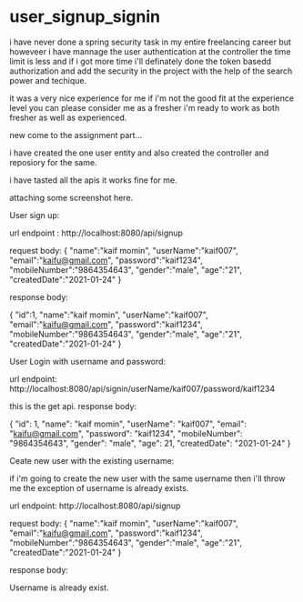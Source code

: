 # user_signup_signin

i have never done a spring security task in my entire freelancing career but howeveer i have mannage the user authentication at the controller
the time limit is less and if i got more time i'll definately done the token basedd authorization and add the security in the project with the help of the search power and techique.

it was a very nice experience for me if i'm not the good fit at the experience level you can please consider me as a fresher i'm ready to work as both fresher as well as experienced.

new come to the assignment part...

i have created the one user entity and also created the controller and reposiory for the same.

i have tasted all the apis it works fine for me.

attaching some screenshot here.


User sign up:

url endpoint : http://localhost:8080/api/signup

request body: 
{
    "name":"kaif momin",
    "userName":"kaif007",
    "email":"kaifu@gmail.com",
    "password":"kaif1234",
    "mobileNumber":"9864354643",
    "gender":"male",
    "age":"21",
    "createdDate":"2021-01-24"
}

response body:

{
    "id":1,
    "name":"kaif momin",
    "userName":"kaif007",
    "email":"kaifu@gmail.com",
    "password":"kaif1234",
    "mobileNumber":"9864354643",
    "gender":"male",
    "age":"21",
    "createdDate":"2021-01-24"
}

User Login with username and password:

url endpoint: http://localhost:8080/api/signin/userName/kaif007/password/kaif1234

this is the get api.
response body:

{
    "id": 1,
    "name": "kaif momin",
    "userName": "kaif007",
    "email": "kaifu@gmail.com",
    "password": "kaif1234",
    "mobileNumber": "9864354643",
    "gender": "male",
    "age": 21,
    "createdDate": "2021-01-24"
}

Ceate new user with the existing username:

if i'm going to create the new user with the same username then i'll throw me the exception of username is already exists.

url endpoint: http://localhost:8080/api/signup

request body: 
{
    "name":"kaif momin",
    "userName":"kaif007",
    "email":"kaifu@gmail.com",
    "password":"kaif1234",
    "mobileNumber":"9864354643",
    "gender":"male",
    "age":"21",
    "createdDate":"2021-01-24"
}

response body:

Username is already exist.






